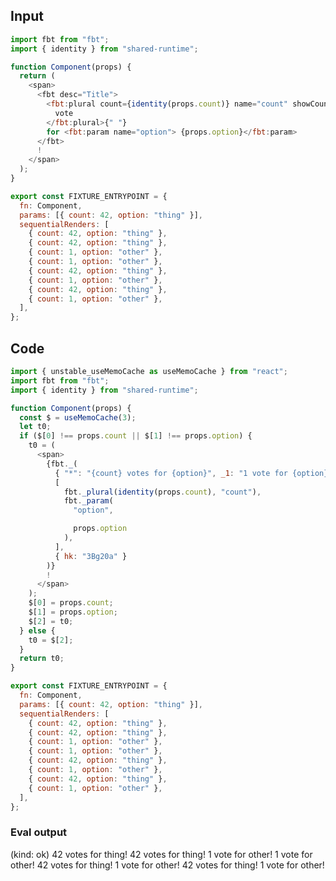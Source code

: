 
## Input

```javascript
import fbt from "fbt";
import { identity } from "shared-runtime";

function Component(props) {
  return (
    <span>
      <fbt desc="Title">
        <fbt:plural count={identity(props.count)} name="count" showCount="yes">
          vote
        </fbt:plural>{" "}
        for <fbt:param name="option"> {props.option}</fbt:param>
      </fbt>
      !
    </span>
  );
}

export const FIXTURE_ENTRYPOINT = {
  fn: Component,
  params: [{ count: 42, option: "thing" }],
  sequentialRenders: [
    { count: 42, option: "thing" },
    { count: 42, option: "thing" },
    { count: 1, option: "other" },
    { count: 1, option: "other" },
    { count: 42, option: "thing" },
    { count: 1, option: "other" },
    { count: 42, option: "thing" },
    { count: 1, option: "other" },
  ],
};

```

## Code

```javascript
import { unstable_useMemoCache as useMemoCache } from "react";
import fbt from "fbt";
import { identity } from "shared-runtime";

function Component(props) {
  const $ = useMemoCache(3);
  let t0;
  if ($[0] !== props.count || $[1] !== props.option) {
    t0 = (
      <span>
        {fbt._(
          { "*": "{count} votes for {option}", _1: "1 vote for {option}" },
          [
            fbt._plural(identity(props.count), "count"),
            fbt._param(
              "option",

              props.option
            ),
          ],
          { hk: "3Bg20a" }
        )}
        !
      </span>
    );
    $[0] = props.count;
    $[1] = props.option;
    $[2] = t0;
  } else {
    t0 = $[2];
  }
  return t0;
}

export const FIXTURE_ENTRYPOINT = {
  fn: Component,
  params: [{ count: 42, option: "thing" }],
  sequentialRenders: [
    { count: 42, option: "thing" },
    { count: 42, option: "thing" },
    { count: 1, option: "other" },
    { count: 1, option: "other" },
    { count: 42, option: "thing" },
    { count: 1, option: "other" },
    { count: 42, option: "thing" },
    { count: 1, option: "other" },
  ],
};

```
      
### Eval output
(kind: ok) <span>42 votes for thing!</span>
<span>42 votes for thing!</span>
<span>1 vote for other!</span>
<span>1 vote for other!</span>
<span>42 votes for thing!</span>
<span>1 vote for other!</span>
<span>42 votes for thing!</span>
<span>1 vote for other!</span>